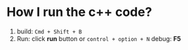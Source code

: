 # How I run the c++ code?
1. build: `Cmd + Shift + B`
2. Run: click **run** button
        or `control + option + N`
debug: **F5**